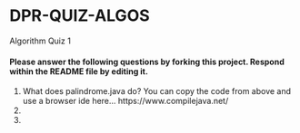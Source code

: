 # DPR-QUIZ-ALGOS
Algorithm Quiz 1
 
<h4>Please answer the following questions by forking this project. Respond within the README file by editing it.</h4>
<ol>
 <li>What does palindrome.java do? You can copy the code from above and use a browser ide here... https://www.compilejava.net/</li>
  <li></li>
  <li></li>
 </ol>
